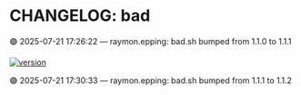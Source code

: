 # CHANGELOG: bad

🟣 2025-07-21 17:26:22 — raymon.epping: bad.sh bumped from 1.1.0 to 1.1.1

[![version](https://img.shields.io/badge/version-1.1.2-red)](https://github.com/raymonepping)

🟣 2025-07-21 17:30:33 — raymon.epping: bad.sh bumped from 1.1.1 to 1.1.2
